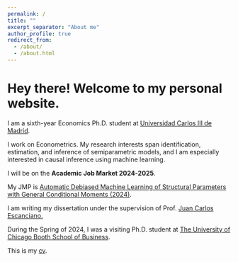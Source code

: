 ```yaml
---
permalink: /
title: ""
excerpt_separator: "About me"
author_profile: true
redirect_from: 
  - /about/
  - /about.html
---
```


Hey there! Welcome to my personal website.  
====

I am a sixth-year Economics Ph.D. student at [Universidad Carlos III de Madrid](http://economics.uc3m.es/). 

I work on Econometrics. My research interests span identification, estimation, and inference of semiparametric models, and I am especially interested in causal inference using machine learning.

I will be on the **Academic Job Market 2024-2025**. 

My JMP is [Automatic Debiased Machine Learning of Structural Parameters with General Conditional Moments (2024)](https://drive.google.com/file/d/1DjzGPdIens-Wrpfc6JrvFUWu71lnj7zg/view?usp=drive_link).

I am writing my dissertation under the supervision of Prof. [Juan Carlos Escanciano.](https://sites.google.com/view/juancarlosescanciano/home)

During the Spring of 2024, I was a visiting Ph.D. student at [The University of Chicago Booth School of Business](https://www.chicagobooth.edu/).



This is my [cv](http://argafacu.github.io/files/cvFacundoArganaraz.pdf).
